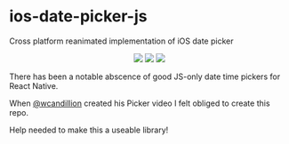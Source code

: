 # ios-date-picker-js
Cross platform reanimated implementation of iOS date picker

<p align="center">
    <a href="https://www.npmjs.com/package/ios-date-picker-js" alt="npm">
        <img src="https://img.shields.io/npm/v/ios-date-picker-js" /></a>
  <a href="https://expo.io/" alt="expo.io">
        <img src="https://img.shields.io/badge/Runs%20with%20Expo-000.svg?style=flat-square&logo=EXPO&labelColor=f3f3f3&logoColor=000" /></a>
  <a href="https://snack.expo.io/@git/github.com/app-sapiens/ios-date-picker-js:example" alt="Snack example">
        <img src="https://img.shields.io/badge/Run%20in%20Snack-4630EB.svg?style=flat-square&logo=EXPO&labelColor=FFF&logoColor=000" /></a>

</p>



There has been a notable abscence of good JS-only date time pickers for React Native.

When [@wcandillion](https://github.com/wcandillon) created his Picker video I felt obliged to create this repo.

Help needed to make this a useable library!
